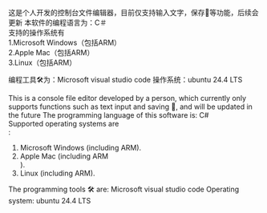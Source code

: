 这是个人开发的控制台文件编辑器，目前仅支持输入文字，保存💾等功能，后续会更新
本软件的编程语言为：C＃<br>
支持的操作系统有<br>
1.Microsoft Windows（包括ARM）<br>
2.Apple Mac（包括ARM）<br>
3.Linux（包括ARM）<br>

编程工具🛠️为：Microsoft visual studio code
操作系统：ubuntu 24.4 LTS


This is a console file editor developed by a person, which currently only supports functions such as text input and saving 💾, and will be updated in the future
The programming language of this software is: C#<br>
Supported operating systems are<br>:
1. Microsoft Windows (including ARM).<br>
2. Apple Mac (including ARM<br>).
3. Linux (including ARM).<br>

The programming tools 🛠️ are: Microsoft visual studio code
Operating system: ubuntu 24.4 LTS
